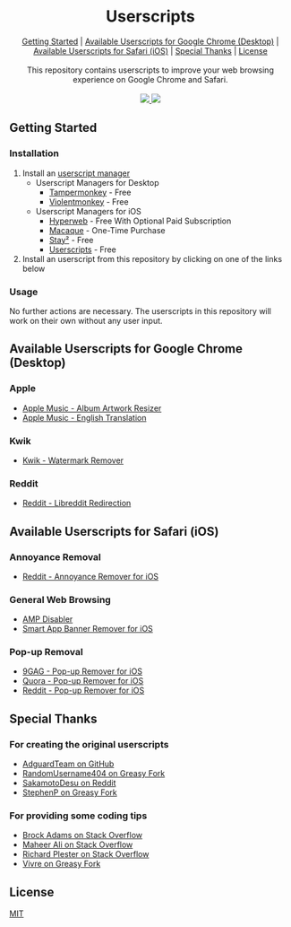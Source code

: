 <h1 align="center"> Userscripts </h1>

<div align="center">
  <a href="#getting-started">Getting Started</a> |
  <a href="#available-userscripts-for-google-chrome-desktop">Available Userscripts for Google Chrome (Desktop)</a> |
  <a href="#available-userscripts-for-safari-ios">Available Userscripts for Safari (iOS)</a> |
  <a href="#special-thanks">Special Thanks</a> |
  <a href="#license">License</a>
  <br>
  <br>
  This repository contains userscripts to improve your web browsing experience on Google Chrome and Safari.
  <br>
  <br>
  <a href="https://developer.mozilla.org/en-US/docs/Web/JavaScript">
    <img src="https://img.shields.io/badge/Language-JavaScript-F7DF1E?style=for-the-badge&logo=javascript">
  </a>
  <a href="https://github.com/MrBukLau/userscripts/blob/master/LICENSE">
    <img src="https://img.shields.io/badge/License-MIT-181717?style=for-the-badge&logo=github">
  </a>
</div>

## Getting Started
### Installation
1. Install an [userscript manager](https://en.wikipedia.org/wiki/Userscript_manager)
    - Userscript Managers for Desktop
      - [Tampermonkey](https://www.tampermonkey.net/) - Free
      - [Violentmonkey](https://violentmonkey.github.io/) - Free
    - Userscript Managers for iOS
      - [Hyperweb](https://apps.apple.com/us/app/hyperweb/id1581824571) - Free With Optional Paid Subscription
      - [Macaque](https://apps.apple.com/us/app/macaque/id1595306197) - One-Time Purchase
      - [Stay²](https://apps.apple.com/us/app/stay-local-script-manager/id1591620171) - Free
      - [Userscripts](https://apps.apple.com/us/app/userscripts/id1463298887) - Free
2. Install an userscript from this repository by clicking on one of the links below

### Usage
No further actions are necessary. The userscripts in this repository will work on their own without any user input.

## Available Userscripts for Google Chrome (Desktop)
### Apple
* [Apple Music - Album Artwork Resizer](https://github.com/MrBukLau/userscripts/raw/master/javascripts/apple-music-album-artwork-resizer.user.js)
* [Apple Music - English Translation](https://github.com/MrBukLau/userscripts/raw/master/javascripts/apple-music-english-translation.user.js)
### Kwik
* [Kwik - Watermark Remover](https://github.com/MrBukLau/userscripts/raw/master/javascripts/kwik-watermark-remover.user.js)
### Reddit
* [Reddit - Libreddit Redirection](https://github.com/MrBukLau/userscripts/raw/master/javascripts/reddit-libreddit-redirection.user.js)

## Available Userscripts for Safari (iOS)
### Annoyance Removal
* [Reddit - Annoyance Remover for iOS](https://github.com/MrBukLau/userscripts/raw/master/javascripts/reddit-annoyance-remover-for-ios.user.js)
### General Web Browsing
* [AMP Disabler](https://github.com/MrBukLau/userscripts/raw/master/javascripts/amp-disabler.user.js)
* [Smart App Banner Remover for iOS](https://github.com/MrBukLau/userscripts/raw/master/javascripts/smart-app-banner-remover-for-ios.user.js)
### Pop-up Removal
* [9GAG - Pop-up Remover for iOS](https://github.com/MrBukLau/userscripts/raw/master/javascripts/9gag-pop-up-remover-for-ios.user.js)
* [Quora - Pop-up Remover for iOS](https://github.com/MrBukLau/userscripts/raw/master/javascripts/quora-pop-up-remover-for-ios.user.js)
* [Reddit - Pop-up Remover for iOS](https://github.com/MrBukLau/userscripts/raw/master/javascripts/reddit-pop-up-remover-for-ios.user.js)

## Special Thanks
### For creating the original userscripts
* [AdguardTeam on GitHub](https://github.com/AdguardTeam/DisableAMP)
* [RandomUsername404 on Greasy Fork](https://greasyfork.org/en/scripts/44669-bring-back-old-reddit)
* [SakamotoDesu on Reddit](https://reddit.com/r/animepiracy/comments/kfdmgg/any_way_to_block_the_kwik_watermark_on_animepahe/gg93qll/)
* [StephenP on Greasy Fork](https://greasyfork.org/en/scripts/395497-login-reminder-popup-remover)
### For providing some coding tips
* [Brock Adams on Stack Overflow](https://stackoverflow.com/questions/16065937/changing-a-pages-url-parameters)
* [Maheer Ali on Stack Overflow](https://stackoverflow.com/questions/55890434/how-can-i-to-remove-meta-tag-using-javascript)
* [Richard Plester on Stack Overflow](https://stackoverflow.com/questions/15475404/include-all-pages-in-tampermonkeyuserscript)
* [Vivre on Greasy Fork](https://greasyfork.org/en/discussions/requests/55817-replace-string-in-an-url)

## License
[MIT](https://github.com/MrBukLau/userscripts/blob/master/LICENSE)
